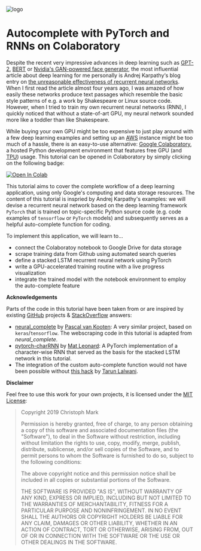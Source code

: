 ![logo](https://raw.githubusercontent.com/christophmark/pytorch-autocomplete/blob/master/data/logo.png)
# Autocomplete with PyTorch and RNNs on Colaboratory

Despite the recent very impressive advances in deep learning such as [GPT-2](https://openai.com/blog/better-language-models/), [BERT](https://ai.googleblog.com/2018/11/open-sourcing-bert-state-of-art-pre.html) or [Nvidia's GAN-powered face generator](https://medium.com/syncedreview/gan-2-0-nvidias-hyperrealistic-face-generator-e3439d33ebaf), the most influential article about deep learning for me personally is Andrej Karpathy‘s blog entry on [the unreasonable effectiveness of recurrent neural networks](http://karpathy.github.io/2015/05/21/rnn-effectiveness/). When I first read the article almost four years ago, I was amazed of how easily these networks produce text passages which resemble the basic style patterns of e.g. a work by Shakespeare or Linux source code. However, when I tried to train my own recurrent neural networks (RNN), I quickly noticed that without a state-of-art GPU, my neural network sounded more like a toddler than like Shakespeare. 

While buying your own GPU might be too expensive to just play around with a few deep learning examples and setting up an [AWS](https://aws.amazon.com/) instance might be too much of a hassle, there is an easy-to-use alternative: [Google Colaboratory](https://colab.research.google.com), a hosted Python development environment that features free GPU (and [TPU](https://cloud.google.com/tpu/)) usage. This tutorial can be opened in Colaboratory by simply clicking on the following badge:

[![Open In Colab](https://colab.research.google.com/assets/colab-badge.svg)](https://colab.research.google.com/github/christophmark/pytorch-autocomplete/blob/master/pytorch-autocomplete.ipynb)

This tutorial aims to cover the complete workflow of a deep learning application, using only Google's computing and data storage resources. The content of this tutorial is inspried by Andrej Karpathy's examples: we will devise a recurrent neural network based on the deep learning framework `PyTorch` that is trained on topic-specific Python source code (e.g. code examples of `tensorflow` or `PyTorch` models) and subsequently serves as a helpful auto-complete function for coding.

To implement this application, we will learn to...
- connect the Colaboratoy notebook to Google Drive for data storage
- scrape training data from Github using automated search queries
- define a stacked LSTM recurrent neural network using PyTorch
- write a GPU-accelerated training routine with a live progress visualization
- integrate the trained model with the notebook environment to employ the auto-complete feature

**Acknowledgements**

Parts of the code in this tutorial have been taken from or are inspired by existing [GitHub](https://github.com/) projects & [StackOverflow](https://stackoverflow.com) answers:
- [neural_complete](https://github.com/kootenpv/neural_complete) by [Pascal van Kooten](https://github.com/kootenpv): A very similar project, based on `keras`/`tensorflow`. The webscraping code in this tutorial is adapted from *neural_complete*.
- [pytorch-charRNN](https://github.com/mcleonard/pytorch-charRNN) by [Mat Leonard](https://github.com/mcleonard): A PyTorch implementation of a character-wise RNN that served as the basis for the stacked LSTM network in this tutorial.
- The integration of the custom auto-complete function would not have been possible without [this hack](https://stackoverflow.com/questions/48187554/extended-information-for-an-ipython-custom-completer) by [Tarun Lalwani](https://stackoverflow.com/users/2830850/tarun-lalwani).

**Disclaimer**

Feel free to use this work for your own projects, it is licensed under the [MIT License](https://opensource.org/licenses/MIT):

> Copyright 2019 Christoph Mark
> 
> Permission is hereby granted, free of charge, to any person obtaining a copy of this software and associated documentation files (the "Software"), to deal in the Software without restriction, including without limitation the rights to use, copy, modify, merge, publish, distribute, sublicense, and/or sell copies of the Software, and to permit persons to whom the Software is furnished to do so, subject to the following conditions:
> 
> The above copyright notice and this permission notice shall be included in all copies or substantial portions of the Software.
> 
> THE SOFTWARE IS PROVIDED "AS IS", WITHOUT WARRANTY OF ANY KIND, EXPRESS OR IMPLIED, INCLUDING BUT NOT LIMITED TO THE WARRANTIES OF MERCHANTABILITY, FITNESS FOR A PARTICULAR PURPOSE AND NONINFRINGEMENT. IN NO EVENT SHALL THE AUTHORS OR COPYRIGHT HOLDERS BE LIABLE FOR ANY CLAIM, DAMAGES OR OTHER LIABILITY, WHETHER IN AN ACTION OF CONTRACT, TORT OR OTHERWISE, ARISING FROM, OUT OF OR IN CONNECTION WITH THE SOFTWARE OR THE USE OR OTHER DEALINGS IN THE SOFTWARE.